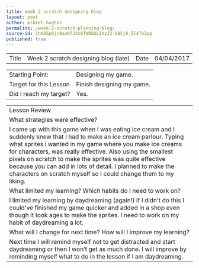 ```yaml
---
title: week 2 scratch designing blog
layout: post
author: mikkel.hughes
permalink: /week-2-scratch-planning-blog/
source-id: 1hK8SpOjL9aoKfJ3xbTWNkDLIXyJ2-b85j8_ZC4To2pg
published: true
---
```

<table>
  <tr>
    <td>Title</td>
    <td>Week 2 scratch designing blog (late)</td>
    <td>    Date</td>
    <td>04/04/2017</td>
  </tr>
</table>


<table>
  <tr>
    <td>Starting Point:</td>
    <td>Designing my game.</td>
  </tr>
  <tr>
    <td>Target for this Lesson</td>
    <td>Finish designing my game.</td>
  </tr>
  <tr>
    <td>Did I reach my target? </td>
    <td>Yes.</td>
  </tr>
</table>


<table>
  <tr>
    <td>Lesson Review</td>
  </tr>
  <tr>
    <td> What strategies were effective? </td>
  </tr>
  <tr>
    <td>I came up with this game when I was eating ice cream and I suddenly knew that I had to make an ice cream parlour. Typing what sprites i wanted in my game where you make ice creams for characters, was really effective. Also using the smallest pixels on scratch to make the sprites was quite effective because you can add in lots of detail. I planned to make the characters on scratch myself so I could change them to my liking.</td>
  </tr>
  <tr>
    <td>What limited my learning? Which habits do I need to work on? </td>
  </tr>
  <tr>
    <td>I limited my learning by daydreaming (again!) if I didn't do this I could've finished my game quicker and added in a shop even though it took ages to make the sprites. I need to work on my habit of daydreaming a lot.</td>
  </tr>
  <tr>
    <td>What will I change for next time? How will I improve my learning?</td>
  </tr>
  <tr>
    <td>Next time I will remind myself not to get distracted and start daydreaming or then I won’t get as much done. I will improve by reminding myself what to do in the lesson if I am daydreaming.</td>
  </tr>
</table>


